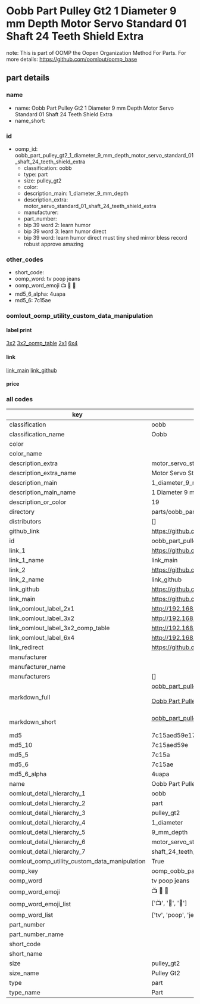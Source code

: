 # Oobb Part Pulley Gt2 1 Diameter 9 mm Depth Motor Servo Standard 01 Shaft 24 Teeth Shield Extra  

note: This is part of OOMP the Oopen Organization Method For Parts. For more details: https://github.com/oomlout/oomp_base

##  part details
  







### name
* name: Oobb Part Pulley Gt2 1 Diameter 9 mm Depth Motor Servo Standard 01 Shaft 24 Teeth Shield Extra
* name_short: 
### id
* oomp_id: oobb_part_pulley_gt2_1_diameter_9_mm_depth_motor_servo_standard_01_shaft_24_teeth_shield_extra
  * classification: oobb
  * type: part
  * size: pulley_gt2
  * color: 
  * description_main: 1_diameter_9_mm_depth
  * description_extra: motor_servo_standard_01_shaft_24_teeth_shield_extra
  * manufacturer: 
  * part_number: 
  * bip 39 word 2: learn humor
  * bip 39 word 3: learn humor direct
  * bip 39 word: learn humor direct must tiny shed mirror bless record robust approve amazing

### other_codes
* short_code: 
* oomp_word: tv poop jeans
* oomp_word_emoji :tv: :poop: :jeans:
* md5_6_alpha: 4uapa
* md5_6: 7c15ae






### oomlout_oomp_utility_custom_data_manipulation
#### label print
[3x2](http://192.168.1.245:1112/?label=oomp%204uapa)
[3x2_oomp_table](http://192.168.1.108:1112/?label=oomp%204uapa)
[2x1](http://192.168.1.242:1112/?label=oomp%204uapa)
[6x4](http://192.168.1.55:1112/?label=oomp%204uapa)    

#### link

[link_main](https://github.com/oomlout/oomlout_oomp_version_1_messy/tree/main/parts/oobb_part_pulley_gt2_1_diameter_9_mm_depth_motor_servo_standard_01_shaft_24_teeth_shield_extra) [link_github](https://github.com/oomlout/oomlout_oomp_version_1_messy/tree/main/parts/oobb_part_pulley_gt2_1_diameter_9_mm_depth_motor_servo_standard_01_shaft_24_teeth_shield_extra)                             

#### price







### all codes 
| key | value |  
| --- | --- |  
| classification | oobb |  
| classification_name | Oobb |  
| color |  |  
| color_name |  |  
| description_extra | motor_servo_standard_01_shaft_24_teeth_shield_extra |  
| description_extra_name | Motor Servo Standard 01 Shaft 24 Teeth Shield Extra |  
| description_main | 1_diameter_9_mm_depth |  
| description_main_name | 1 Diameter 9 mm Depth |  
| description_or_color | 19 |  
| directory | parts/oobb_part_pulley_gt2_1_diameter_9_mm_depth_motor_servo_standard_01_shaft_24_teeth_shield_extra |  
| distributors | [] |  
| github_link | https://github.com/oomlout/oomlout_oomp_part_src/tree/main/parts/oobb_part_pulley_gt2_1_diameter_9_mm_depth_motor_servo_standard_01_shaft_24_teeth_shield_extra |  
| id | oobb_part_pulley_gt2_1_diameter_9_mm_depth_motor_servo_standard_01_shaft_24_teeth_shield_extra |  
| link_1 | https://github.com/oomlout/oomlout_oomp_version_1_messy/tree/main/parts/oobb_part_pulley_gt2_1_diameter_9_mm_depth_motor_servo_standard_01_shaft_24_teeth_shield_extra |  
| link_1_name | link_main |  
| link_2 | https://github.com/oomlout/oomlout_oomp_version_1_messy/tree/main/parts/oobb_part_pulley_gt2_1_diameter_9_mm_depth_motor_servo_standard_01_shaft_24_teeth_shield_extra |  
| link_2_name | link_github |  
| link_github | https://github.com/oomlout/oomlout_oomp_version_1_messy/tree/main/parts/oobb_part_pulley_gt2_1_diameter_9_mm_depth_motor_servo_standard_01_shaft_24_teeth_shield_extra |  
| link_main | https://github.com/oomlout/oomlout_oomp_version_1_messy/tree/main/parts/oobb_part_pulley_gt2_1_diameter_9_mm_depth_motor_servo_standard_01_shaft_24_teeth_shield_extra |  
| link_oomlout_label_2x1 | http://192.168.1.242:1112/?label=oomp%204uapa |  
| link_oomlout_label_3x2 | http://192.168.1.245:1112/?label=oomp%204uapa |  
| link_oomlout_label_3x2_oomp_table | http://192.168.1.108:1112/?label=oomp%204uapa |  
| link_oomlout_label_6x4 | http://192.168.1.55:1112/?label=oomp%204uapa |  
| link_redirect | https://github.com/oomlout/oomlout_oomp_version_1_messy/tree/main/parts/oobb_part_pulley_gt2_1_diameter_9_mm_depth_motor_servo_standard_01_shaft_24_teeth_shield_extra |  
| manufacturer |  |  
| manufacturer_name |  |  
| manufacturers | [] |  
| markdown_full | [oobb_part_pulley_gt2_1_diameter_9_mm_depth_motor_servo_standard_01_shaft_24_teeth_shield_extra](none)<br>[](none)<br>[Oobb Part Pulley Gt2 1 Diameter 9 Mm Depth Motor Servo Standard 01 Shaft 24 Teeth Shield Extra](none)<br><br> |  
| markdown_short | [oobb_part_pulley_gt2_1_diameter_9_mm_depth_motor_servo_standard_01_shaft_24_teeth_shield_extra](none)<br><br> |  
| md5 | 7c15aed59e17b1b3157139207d1bc3f6 |  
| md5_10 | 7c15aed59e |  
| md5_5 | 7c15a |  
| md5_6 | 7c15ae |  
| md5_6_alpha | 4uapa |  
| name | Oobb Part Pulley Gt2 1 Diameter 9 mm Depth Motor Servo Standard 01 Shaft 24 Teeth Shield Extra |  
| oomlout_detail_hierarchy_1 | oobb |  
| oomlout_detail_hierarchy_2 | part |  
| oomlout_detail_hierarchy_3 | pulley_gt2 |  
| oomlout_detail_hierarchy_4 | 1_diameter |  
| oomlout_detail_hierarchy_5 | 9_mm_depth |  
| oomlout_detail_hierarchy_6 | motor_servo_standard_01 |  
| oomlout_detail_hierarchy_7 | shaft_24_teeth_shield_extra |  
| oomlout_oomp_utility_custom_data_manipulation | True |  
| oomp_key | oomp_oobb_part_pulley_gt2_1_diameter_9_mm_depth_motor_servo_standard_01_shaft_24_teeth_shield_extra |  
| oomp_word | tv poop jeans |  
| oomp_word_emoji | :tv: :poop: :jeans: |  
| oomp_word_emoji_list | [':tv:', ':poop:', ':jeans:'] |  
| oomp_word_list | ['tv', 'poop', 'jeans'] |  
| part_number |  |  
| part_number_name |  |  
| short_code |  |  
| short_name |  |  
| size | pulley_gt2 |  
| size_name | Pulley Gt2 |  
| type | part |  
| type_name | Part |  
